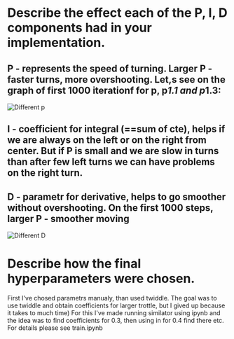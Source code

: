 [image1]: ./images/p.png "P"
[image2]: ./images/d.png "D"

# Describe the effect each of the P, I, D components had in your implementation. 

## P - represents the speed of turning. Larger P - faster turns, more overshooting. Let,s see on the graph of first 1000 iterationf for p, p*1.1 and p*1.3:
![Different p][image1]


## I - coefficient for integral (==sum of cte), helps if we are always on the left or on the right from center. But if P is small and we are slow in turns than after few left turns we can have problems on the right turn.

## D - parametr for derivative, helps to go smoother without overshooting. On the first 1000 steps, larger P - smoother moving
![Different D][image2]

# Describe how the final hyperparameters were chosen.

First I've chosed parametrs manualy, than used twiddle. The goal was to use twiddle and obtain coefficients for larger trottle, but I gived up because it takes to much time) For this I've made running similator using ipynb and the idea was to find coefficients for 0.3, then using in for 0.4 find there etc. For details please see train.ipynb
